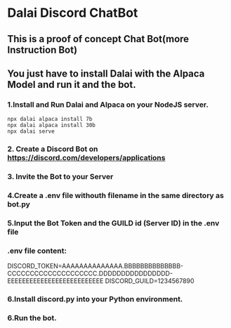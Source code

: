 # Dalai Discord ChatBot

## This is a proof of concept Chat Bot(more Instruction Bot)

## You just have to install Dalai with the Alpaca Model and run it and the bot.

### 1.Install and Run Dalai and Alpaca on your NodeJS server.
    npx dalai alpaca install 7b
    npx dalai alpaca install 30b
    npx dalai serve
    
### 2. Create a Discord Bot on https://discord.com/developers/applications

### 3. Invite the Bot to your Server

### 4.Create a .env file withouth filename in the same directory as bot.py

### 5.Input the Bot Token and the GUILD id (Server ID) in the .env file

  ### .env file content:
  DISCORD_TOKEN=AAAAAAAAAAAAAA.BBBBBBBBBBBBBB-CCCCCCCCCCCCCCCCCCCC.DDDDDDDDDDDDDDDD-EEEEEEEEEEEEEEEEEEEEEEEEEE
  DISCORD_GUILD=1234567890

### 6.Install discord.py into your Python environment.
### 6.Run the bot.
